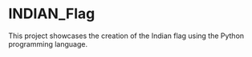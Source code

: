 # INDIAN_Flag
This project showcases the creation of the Indian flag using the Python programming language.

